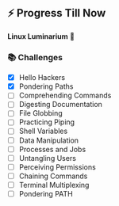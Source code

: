 ## ⚡ Progress Till Now  

**Linux Luminarium** 🐧  

### 📚 Challenges
- [x] Hello Hackers  
- [x] Pondering Paths  
- [ ] Comprehending Commands  
- [ ] Digesting Documentation  
- [ ] File Globbing  
- [ ] Practicing Piping  
- [ ] Shell Variables  
- [ ] Data Manipulation  
- [ ] Processes and Jobs  
- [ ] Untangling Users  
- [ ] Perceiving Permissions  
- [ ] Chaining Commands  
- [ ] Terminal Multiplexing  
- [ ] Pondering PATH  
